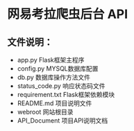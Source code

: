 # 网易考拉爬虫后台 API

## 文件说明：
- app.py            Flask框架主程序
- config.py         MYSQL数据库配置
- db.py             数据库操作方法文件
- status_code.py    响应状态码文件
- requirement.txt   Flask框架依赖模块
- README.md         项目说明文件
- webroot           网站根目录
- API_Document      项目API说明文档
